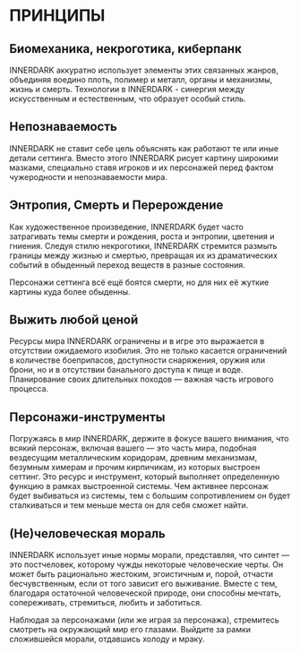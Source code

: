 # ПРИНЦИПЫ

## Биомеханика, некроготика, киберпанк
INNERDARK аккуратно использует элементы этих связанных жанров, объединяя воедино плоть, полимер и металл, органы и механизмы, жизнь и смерть. Технологии в INNERDARK - синергия между искусственным и естественным, что образует особый стиль.
## Непознаваемость
INNERDARK не ставит себе цель объяснять как работают те или иные детали сеттинга. Вместо этого INNERDARK рисует картину широкими мазками, специально ставя игроков и их персонажей перед фактом чужеродности и непознаваемости мира.
## Энтропия, Смерть и Перерождение
Как художественное произведение, INNERDARK будет часто затрагивать темы смерти и рождения, роста и энтропии, цветения и гниения. Следуя стилю некроготики, INNERDARK стремится размыть границы между жизнью и смертью, превращая их из драматических событий в обыденный переход веществ в разные состояния.

Персонажи сеттинга всё ещё боятся смерти, но для них её жуткие картины куда более обыденны.
## Выжить любой ценой
Ресурсы мира INNERDARK ограничены и в игре это выражается в отсутствии ожидаемого изобилия. Это не только касается ограничений в количестве боеприпасов, доступности снаряжения, оружия или брони, но и в отсутствии банального доступа к пище и воде. Планирование своих длительных походов — важная часть игрового процесса. 
## Персонажи-инструменты
Погружаясь в мир INNERDARK, держите в фокусе вашего внимания, что всякий персонаж, включая вашего — это часть мира, подобная вездесущим металлическим коридорам, древним механизмам, безумным химерам и прочим кирпичикам, из которых выстроен сеттинг. Это ресурс и инструмент, который выполняет определенную функцию в рамках выстроенной системы. Чем активнее персонаж будет выбиваться из системы, тем с большим сопротивлением он будет сталкиваться и тем меньше места он для себя сможет найти.
## (Не)человеческая мораль
INNERDARK использует иные нормы морали, представляя, что синтет — это постчеловек, которому чужды некоторые человеческие черты. Он может быть рационально жестоким, эгоистичным и, порой, отчасти бесчувственным, если от того зависит его выживание. Вместе с тем, благодаря остаточной человеческой природе, они способны мечтать, сопереживать, стремиться, любить и заботиться.

Наблюдая за персонажами (или же играя за персонажа), стремитесь смотреть на окружающий мир его глазами. Выйдите за рамки сложившейся морали, отдавшись холоду и мраку.
